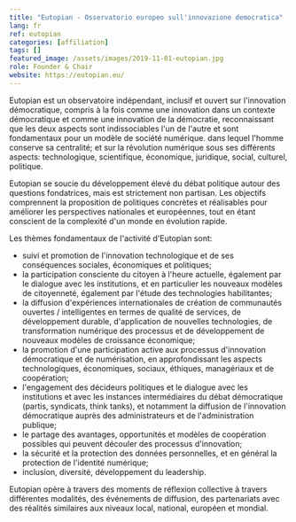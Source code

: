 ```yaml
---
title: "Eutopian - Osservatorio europeo sull'innovazione democratica"
lang: fr
ref: eutopian
categories: [affiliation]
tags: []
featured_image: /assets/images/2019-11-01-eutopian.jpg
role: Founder & Chair
website: https://eutopian.eu/
---
```


Eutopian est un observatoire indépendant, inclusif et ouvert sur l'innovation démocratique, compris à la fois comme une innovation dans un contexte démocratique et comme une innovation de la démocratie, reconnaissant que les deux aspects sont indissociables l'un de l'autre et sont fondamentaux pour un modèle de société numérique. dans lequel l'homme conserve sa centralité; et sur la révolution numérique sous ses différents aspects: technologique, scientifique, économique, juridique, social, culturel, politique.

Eutopian se soucie du développement élevé du débat politique autour des questions fondatrices, mais est strictement non partisan. Les objectifs comprennent la proposition de politiques concrètes et réalisables pour améliorer les perspectives nationales et européennes, tout en étant conscient de la complexité d'un monde en évolution rapide.

Les thèmes fondamentaux de l'activité d'Eutopian sont:
- suivi et promotion de l'innovation technologique et de ses conséquences sociales, économiques et politiques;
- la participation consciente du citoyen à l'heure actuelle, également par le dialogue avec les institutions, et en particulier les nouveaux modèles de citoyenneté, également par l'étude des technologies habilitantes;
- la diffusion d'expériences internationales de création de communautés ouvertes / intelligentes en termes de qualité de services, de développement durable, d'application de nouvelles technologies, de transformation numérique des processus et de développement de nouveaux modèles de croissance économique;
- la promotion d'une participation active aux processus d'innovation démocratique et de numérisation, en approfondissant les aspects technologiques, économiques, sociaux, éthiques, managériaux et de coopération;
- l'engagement des décideurs politiques et le dialogue avec les institutions et avec les instances intermédiaires du débat démocratique (partis, syndicats, think tanks), et notamment la diffusion de l'innovation démocratique auprès des administrateurs et de l'administration publique;
- le partage des avantages, opportunités et modèles de coopération possibles qui peuvent découler des processus d'innovation;
- la sécurité et la protection des données personnelles, et en général la protection de l'identité numérique;
- inclusion, diversité, développement du leadership.

Eutopian opère à travers des moments de réflexion collective à travers différentes modalités, des événements de diffusion, des partenariats avec des réalités similaires aux niveaux local, national, européen et mondial.

